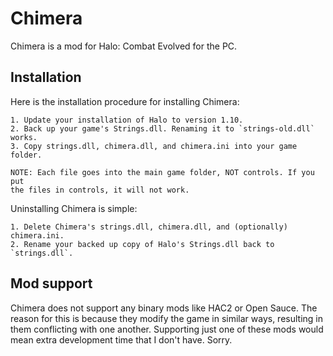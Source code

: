 # Chimera
Chimera is a mod for Halo: Combat Evolved for the PC.

## Installation
Here is the installation procedure for installing Chimera:

    1. Update your installation of Halo to version 1.10.
    2. Back up your game's Strings.dll. Renaming it to `strings-old.dll` works.
    3. Copy strings.dll, chimera.dll, and chimera.ini into your game folder.
    
    NOTE: Each file goes into the main game folder, NOT controls. If you put
    the files in controls, it will not work.

Uninstalling Chimera is simple:

    1. Delete Chimera's strings.dll, chimera.dll, and (optionally) chimera.ini.
    2. Rename your backed up copy of Halo's Strings.dll back to `strings.dll`.

## Mod support
Chimera does not support any binary mods like HAC2 or Open Sauce. The reason
for this is because they modify the game in similar ways, resulting in them
conflicting with one another. Supporting just one of these mods would mean
extra development time that I don't have. Sorry.
